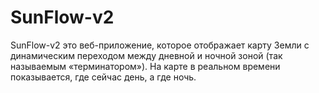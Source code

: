# SunFlow-v2
SunFlow-v2 это веб-приложение, которое отображает карту Земли с динамическим переходом между дневной и ночной зоной (так называемым «терминатором»). На карте в реальном времени показывается, где сейчас день, а где ночь.
